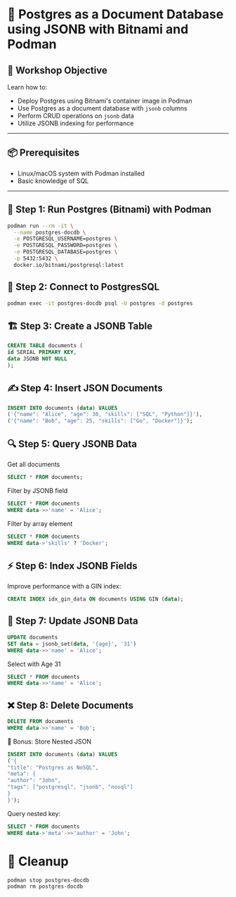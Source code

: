 # 🐘 Postgres as a Document Database using JSONB with Bitnami and Podman

## 🎯 Workshop Objective

Learn how to:
- Deploy Postgres using Bitnami's container image in Podman
- Use Postgres as a document database with `jsonb` columns
- Perform CRUD operations on `jsonb` data
- Utilize JSONB indexing for performance

---

## 📦 Prerequisites

- Linux/macOS system with Podman installed
- Basic knowledge of SQL

---

## 🚀 Step 1: Run Postgres (Bitnami) with Podman

```bash
podman run --rm -it \
  --name postgres-docdb \
  -e POSTGRESQL_USERNAME=postgres \
  -e POSTGRESQL_PASSWORD=postgres \
  -e POSTGRESQL_DATABASE=postgres \
  -p 5432:5432 \
  docker.io/bitnami/postgresql:latest
```


## 🔗 Step 2: Connect to PostgresSQL

```bash
podman exec -it postgres-docdb psql -U postgres -d postgres
```

## 🏗️ Step 3: Create a JSONB Table

```sql
CREATE TABLE documents (
id SERIAL PRIMARY KEY,
data JSONB NOT NULL
);
```


## ✍️ Step 4: Insert JSON Documents
```sql
INSERT INTO documents (data) VALUES
('{"name": "Alice", "age": 30, "skills": ["SQL", "Python"]}'),
('{"name": "Bob", "age": 25, "skills": ["Go", "Docker"]}');
```


## 🔍 Step 5: Query JSONB Data
Get all documents

```sql
SELECT * FROM documents;
```

Filter by JSONB field

```sql
SELECT * FROM documents
WHERE data->>'name' = 'Alice';
```

Filter by array element

```sql
SELECT * FROM documents
WHERE data->'skills' ? 'Docker';
```

## ⚡ Step 6: Index JSONB Fields

Improve performance with a GIN index:

```sql
CREATE INDEX idx_gin_data ON documents USING GIN (data);
```

## 🔄 Step 7: Update JSONB Data

```sql
UPDATE documents
SET data = jsonb_set(data, '{age}', '31')
WHERE data->>'name' = 'Alice';
```

Select with Age 31

```sql
SELECT * FROM documents
WHERE data->>'name' = 'Alice';
```


## ❌ Step 8: Delete Documents

```sql
DELETE FROM documents
WHERE data->>'name' = 'Bob';
```

🧪 Bonus: Store Nested JSON


```sql
INSERT INTO documents (data) VALUES
('{
"title": "Postgres as NoSQL",
"meta": {
"author": "John",
"tags": ["postgresql", "jsonb", "nosql"]
}
}');
```

Query nested key:

```sql
SELECT * FROM documents
WHERE data->'meta'->>'author' = 'John';
```

#  🧹 Cleanup


```bash
podman stop postgres-docdb
podman rm postgres-docdb
```
